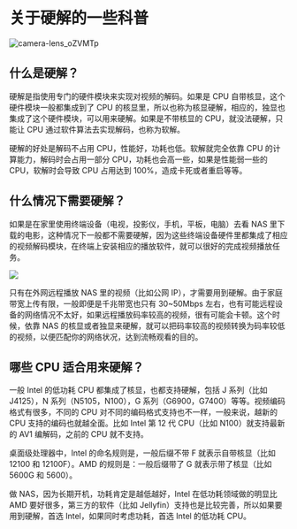 # 关于硬解的一些科普

![camera-lens_oZVMTp](https://img.slarker.me/wiki/camera-lens_oZVMTp.jpg)

## 什么是硬解？

硬解是指使用专门的硬件模块来实现对视频的解码。如果是 CPU 自带核显，这个硬件模块一般都集成到了 CPU 的核显里，所以也称为核显硬解，相应的，独显也集成了这个硬件模块，可以用来硬解。如果是不带核显的 CPU，就没法硬解，只能让 CPU 通过软件算法去实现解码，也称为软解。

硬解的好处是解码不占用 CPU，性能好，功耗也低。软解就完全依靠 CPU 的计算能力，解码时会占用一部分 CPU，功耗也会高一些，如果是性能弱一些的 CPU，软解时会导致 CPU 占用达到 100%，造成卡死或者重启等等。

## 什么情况下需要硬解？

如果是在家里使用终端设备（电视，投影仪，手机，平板，电脑）去看 NAS 里下载的电影，这种情况下一般都不需要硬解，因为这些终端设备硬件里都集成了相应的视频解码模块，在终端上安装相应的播放软件，就可以很好的完成视频播放任务。

![](https://img.slarker.me/wiki/eyurgptb.fov_UwsrsB.png)

只有在外网远程播放 NAS 里的视频（比如公网 IP），才需要用到硬解。由于家庭带宽上传有限，一般即便是千兆带宽也只有 30~50Mbps 左右，也有可能远程设备的网络情况不太好，如果远程播放码率较高的视频，很有可能会卡顿。这个时候，依靠 NAS 的核显或者独显来硬解，就可以把码率较高的视频转换为码率较低的视频，以便匹配你的网络状况，达到流畅观看的目的。

## 哪些 CPU 适合用来硬解？

一般 Intel 的低功耗 CPU 都集成了核显，也都支持硬解，包括 J 系列（比如 J4125），N 系列（N5105，N100），G 系列（G6900，G7400）等等。视频编码格式有很多，不同的 CPU 对不同的编码格式支持也不一样，一般来说，越新的 CPU 支持的编码也就越全面。比如 Intel 第 12 代 CPU（比如 N100）就支持最新的 AV1 编解码，之前的 CPU 就不支持。

桌面级处理器中，Intel 的命名规则是，一般后缀不带 F 就表示自带核显（比如 12100 和 12100F）。AMD 的规则是：一般后缀带了 G 就表示带了核显（比如 5600G 和 5600）。

做 NAS，因为长期开机，功耗肯定是越低越好，Intel 在低功耗领域做的明显比 AMD 要好很多，第三方的软件（比如 Jellyfin）支持也是比较完善，所以如果要用到硬解，首选 Intel，如果同时考虑功耗，首选 Intel 的低功耗 CPU。